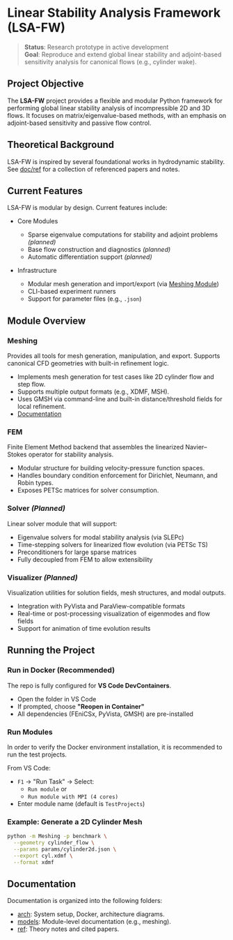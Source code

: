 # Linear Stability Analysis Framework (LSA-FW)

> **Status**: Research prototype in active development  
> **Goal**: Reproduce and extend global linear stability and adjoint-based sensitivity analysis for canonical flows (e.g., cylinder wake).

## Project Objective

The **LSA-FW** project provides a flexible and modular Python framework for performing global linear stability analysis of incompressible 2D and 3D flows.
It focuses on matrix/eigenvalue-based methods, with an emphasis on adjoint-based sensitivity and passive flow control.

## Theoretical Background

LSA-FW is inspired by several foundational works in hydrodynamic stability.
See [doc/ref](doc/ref/) for a collection of referenced papers and notes.

## Current Features

LSA-FW is modular by design.
Current features include:

- Core Modules
  - Sparse eigenvalue computations for stability and adjoint problems *(planned)*
  - Base flow construction and diagnostics *(planned)*
  - Automatic differentiation support *(planned)*

- Infrastructure
  - Modular mesh generation and import/export (via [Meshing Module](doc/models/meshing.md))
  - CLI-based experiment runners
  - Support for parameter files (e.g., `.json`)

## Module Overview

### Meshing

Provides all tools for mesh generation, manipulation, and export.
Supports canonical CFD geometries with built-in refinement logic.

- Implements mesh generation for test cases like 2D cylinder flow and step flow.
- Supports multiple output formats (e.g., XDMF, MSH).
- Uses GMSH via command-line and built-in distance/threshold fields for local refinement.
- [Documentation](doc/models/meshing.md)

### FEM

Finite Element Method backend that assembles the linearized Navier–Stokes operator for stability analysis.

- Modular structure for building velocity-pressure function spaces.
- Handles boundary condition enforcement for Dirichlet, Neumann, and Robin types.
- Exposes PETSc matrices for solver consumption.

### Solver *(Planned)*

Linear solver module that will support:

- Eigenvalue solvers for modal stability analysis (via SLEPc)
- Time-stepping solvers for linearized flow evolution (via PETSc TS)
- Preconditioners for large sparse matrices
- Fully decoupled from FEM to allow extensibility

### Visualizer *(Planned)*

Visualization utilities for solution fields, mesh structures, and modal outputs.

- Integration with PyVista and ParaView-compatible formats
- Real-time or post-processing visualization of eigenmodes and flow fields
- Support for animation of time evolution results

## Running the Project

### Run in Docker (Recommended)

The repo is fully configured for **VS Code DevContainers**.

- Open the folder in VS Code
- If prompted, choose **"Reopen in Container"**
- All dependencies (FEniCSx, PyVista, GMSH) are pre-installed

### Run Modules

In order to verify the Docker environment installation, it is recommended to run the test projects.

From VS Code:

- `F1` → "Run Task" → Select:
  - `Run module` or
  - `Run module with MPI (4 cores)`
- Enter module name (default is `TestProjects`)

### Example: Generate a 2D Cylinder Mesh

```bash
python -m Meshing -p benchmark \
  --geometry cylinder_flow \
  --params params/cylinder2d.json \
  --export cyl.xdmf \
  --format xdmf
```

## Documentation

Documentation is organized into the following folders:

- [arch](./doc/arch/_index.md): System setup, Docker, architecture diagrams.
- [models](./doc/models/_index.md): Module-level documentation (e.g., meshing).
- [ref](./doc/ref/): Theory notes and cited papers.
